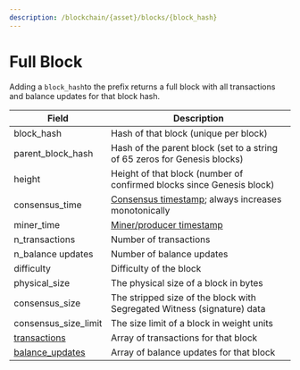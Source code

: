 ```yaml
---
description: /blockchain/{asset}/blocks/{block_hash}
---
```


# Full Block

Adding a `block_hash`to the prefix returns a full block with all transactions and balance updates for that block hash.&#x20;

| Field                                     | Description                                                                                     |
| ----------------------------------------- | ----------------------------------------------------------------------------------------------- |
| block\_hash                               | Hash of that block (unique per block)                                                           |
| parent\_block\_hash                       | Hash of the parent block (set to a string of 65 zeros for Genesis blocks)                       |
| height                                    | Height of that block (number of confirmed blocks since Genesis block)                           |
| consensus\_time                           | [Consensus timestamp](../atlas-overview.md#consensus-timestamp); always increases monotonically |
| miner\_time                               | [Miner/producer timestamp](../atlas-overview.md#miner-timestamps)                               |
| n\_transactions                           | Number of transactions                                                                          |
| n\_balance updates                        | Number of balance updates                                                                       |
| difficulty                                | Difficulty of the block                                                                         |
| physical\_size                            | The physical size of a block in bytes                                                           |
| consensus\_size                           | The stripped size of the block with Segregated Witness (signature) data                         |
| consensus\_size\_limit                    | The size limit of a block in weight units                                                       |
| [transactions](../transactions/)          | Array of transactions for that block                                                            |
| [balance\_updates](../balance-updates.md) | Array of balance updates for that block                                                         |
